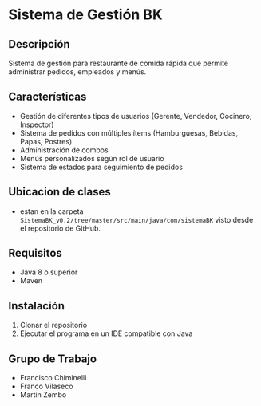 # Sistema de Gestión BK

## Descripción
Sistema de gestión para restaurante de comida rápida que permite administrar pedidos, empleados y menús.

## Características
- Gestión de diferentes tipos de usuarios (Gerente, Vendedor, Cocinero, Inspector)
- Sistema de pedidos con múltiples ítems (Hamburguesas, Bebidas, Papas, Postres)
- Administración de combos
- Menús personalizados según rol de usuario
- Sistema de estados para seguimiento de pedidos

## Ubicacion de clases
- estan en la carpeta `SistemaBK_v0.2/tree/master/src/main/java/com/sistemaBK` visto desde el repositorio de GitHub.

## Requisitos
- Java 8 o superior
- Maven

## Instalación
1. Clonar el repositorio
2. Ejecutar el programa en un IDE compatible con Java

## Grupo de Trabajo
- Francisco Chiminelli
- Franco Vilaseco
- Martin Zembo